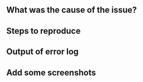 ## What was the cause of the issue?

## Steps to reproduce

## Output of error log

## Add some screenshots